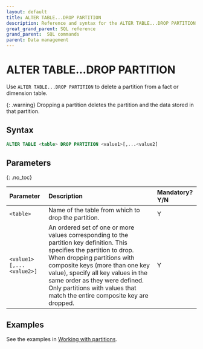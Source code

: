 ```yaml
---
layout: default
title: ALTER TABLE...DROP PARTITION
description: Reference and syntax for the ALTER TABLE...DROP PARTITION command.
great_grand_parent: SQL reference
grand_parent:  SQL commands
parent: Data management
---
```


# ALTER TABLE...DROP PARTITION

Use `ALTER TABLE...DROP PARTITION` to delete a partition from a fact or dimension table.

{: .warning}
Dropping a partition deletes the partition and the data stored in that partition.

## Syntax

```sql
ALTER TABLE <table> DROP PARTITION <value1>[,...<value2]
```
## Parameters 
{: .no_toc} 

| Parameter          | Description                                  | Mandatory? Y/N |
| :------------------ | :-------------------------------------------- | :-------------- |
| `<table>`     | Name of the table from which to drop the partition.                         | Y              |
| `<value1>[,...<value2>]` | An ordered set of one or more values corresponding to the partition key definition. This specifies the partition to drop. When dropping partitions with composite keys (more than one key value), specify all key values in the same order as they were defined. Only partitions with values that match the entire composite key are dropped. | Y              |

## Examples

See the examples in [Working with partitions](../../working-with-partitions.md#examples).
